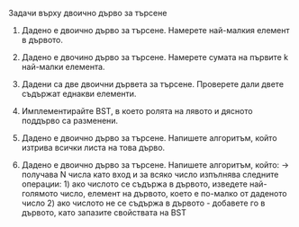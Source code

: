 Задачи върху двоично дърво за търсене

1. Дадено е двоично дърво за търсене. Намерете най-малкия елемент в дървото.

2. Дадено е двочино дърво за търсене. Намерете сумата на първите k най-малки елемента.

3. Дадени са две двоични дървета за търсене. Проверете дали двете съдържат еднакви елементи.

4. Имплементирайте BST, в което ролята на лявото и дясното поддърво са разменени.

5. Дадено е двоично дърво за търсене. Напишете алгоритъм, който изтрива всички листа на това дърво.

6. Дадено е двоично дърво за търсене. Напишете алгоритъм, който:
-> получава N числа като вход и за всяко число изпълнява следните операции: 
        1) ако числото се съдържа в дървото, изведете най-голямото число, елемент на дървото, което е по-малко от даденото число
        2) ако числото не се съдържа в дървото - добавете го в дървото, като запазите свойствата на BST
